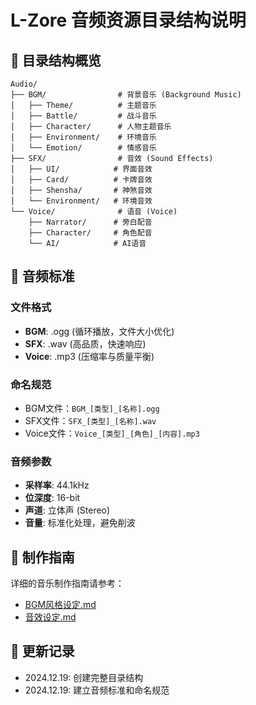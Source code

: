 # L-Zore 音频资源目录结构说明

## 📁 目录结构概览

```
Audio/
├── BGM/                # 背景音乐 (Background Music)
│   ├── Theme/          # 主题音乐
│   ├── Battle/         # 战斗音乐
│   ├── Character/      # 人物主题音乐
│   ├── Environment/    # 环境音乐
│   └── Emotion/        # 情感音乐
├── SFX/                # 音效 (Sound Effects)
│   ├── UI/            # 界面音效
│   ├── Card/          # 卡牌音效
│   ├── Shensha/       # 神煞音效
│   └── Environment/   # 环境音效
└── Voice/              # 语音 (Voice)
    ├── Narrator/      # 旁白配音
    ├── Character/     # 角色配音
    └── AI/            # AI语音
```

## 🎵 音频标准

### 文件格式
- **BGM**: .ogg (循环播放，文件大小优化)
- **SFX**: .wav (高品质，快速响应)
- **Voice**: .mp3 (压缩率与质量平衡)

### 命名规范
- BGM文件：`BGM_[类型]_[名称].ogg`
- SFX文件：`SFX_[类型]_[名称].wav`
- Voice文件：`Voice_[类型]_[角色]_[内容].mp3`

### 音频参数
- **采样率**: 44.1kHz
- **位深度**: 16-bit
- **声道**: 立体声 (Stereo)
- **音量**: 标准化处理，避免削波

## 🎯 制作指南

详细的音乐制作指南请参考：
- [BGM风格设定.md](../BGM风格设定.md)
- [音效设定.md](../音效设定.md)

## 📝 更新记录

- 2024.12.19: 创建完整目录结构
- 2024.12.19: 建立音频标准和命名规范 